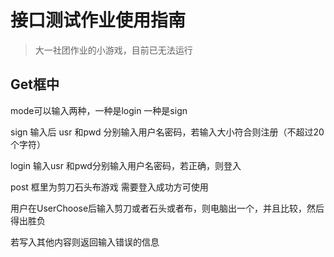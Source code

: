 # 接口测试作业使用指南

> 大一社团作业的小游戏，目前已无法运行

## Get框中

mode可以输入两种，一种是login 一种是sign

sign 输入后 usr 和pwd 分别输入用户名密码，若输入大小符合则注册（不超过20个字符）

login 输入usr 和pwd分别输入用户名密码，若正确，则登入

post 框里为剪刀石头布游戏 需要登入成功方可使用

用户在UserChoose后输入剪刀或者石头或者布，则电脑出一个，并且比较，然后得出胜负

若写入其他内容则返回输入错误的信息